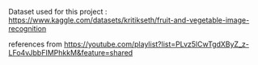 Dataset used for this project : https://www.kaggle.com/datasets/kritikseth/fruit-and-vegetable-image-recognition

references from https://youtube.com/playlist?list=PLvz5lCwTgdXByZ_z-LFo4vJbbFIMPhkkM&feature=shared
